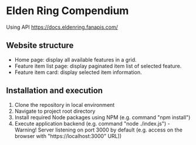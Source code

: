 # Elden Ring Compendium

Using API https://docs.eldenring.fanapis.com/

## Website structure

-   Home page: display all available features in a grid.
-   Feature item list page: display paginated item list of selected feature.
-   Feature item card: display selected item information.

## Installation and execution

1.  Clone the repository in local environment
2.  Navigate to project root directory
3.  Install required Node packages using NPM (e.g. command "npm install")
4.  Execute application backend (e.g. command "node ./index.js") - Warning! Server listening on port 3000 by default (e.g. access on the browser with "https://localhost:3000" URL))
